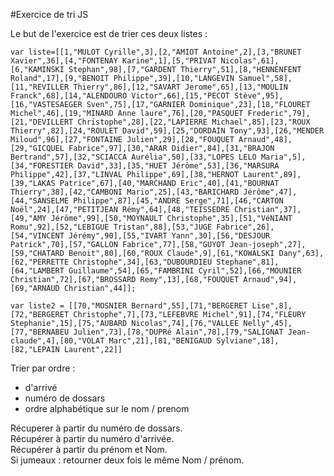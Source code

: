 #Exercice de tri JS

Le but de l'exercice est de trier ces deux listes : 

	var liste=[[1,"MULOT Cyrille",3],[2,"AMIOT Antoine",2],[3,"BRUNET Xavier",36],[4,"FONTENAY Karine",1],[5,"PRIVAT Nicolas",61],[6,"KAMINSKI Stephan",98],[7,"GARDENT Thierry",51],[8,"HENNENFENT Roland",17],[9,"BENOIT Philippe",39],[10,"LANGEVIN Samuel",58],[11,"REVILLER Thierry",86],[12,"SAVART Jerome",65],[13,"MOULIN Franck",68],[14,"ALENDOURO Victor",66],[15,"PECOT Stève",95],[16,"VASTESAEGER Sven",75],[17,"GARNIER Dominique",23],[18,"FLOURET Michel",46],[19,"MINARD Anne laure",76],[20,"PASQUET Frederic",79],[21,"DEVILLERT Christophe",28],[22,"LAPIERRE Michael",85],[23,"ROUX Thierry",82],[24,"ROULET David",59],[25,"DORDAIN Tony",93],[26,"MENDER Miloud",96],[27,"FONTAINE Julien",29],[28,"FOUQUET Arnaud",48],[29,"GICQUEL Fabrice",97],[30,"ARAR Didier",84],[31,"BRAJON Bertrand",57],[32,"SCIACCA Aurélia",50],[33,"LOPES LELO Maria",5],[34,"FORESTIER David",33],[35,"HUET Jérôme",53],[36,"MARSURA Philippe",42],[37,"LINVAL Philippe",69],[38,"HERNOT Laurent",89],[39,"LAKAS Patrice",67],[40,"MARCHAND Eric",40],[41,"BOURNAT Thierry",38],[42,"CAMBONI Mario",25],[43,"BARICHARD Jérôme",47],[44,"SANSELME Philippe",87],[45,"ANDRE Serge",71],[46,"CARTON Noël",24],[47,"PETITJEAN Rémy",64],[48,"TEISSEDRE Christian",37],[49,"AMY Jérôme",99],[50,"MOYNAULT Christophe",35],[51,"VéNIANT Romu",92],[52,"LEBIGUE Tristan",88],[53,"JUGE Fabrice",26],[54,"VINCENT Jérémy",90],[55,"IVART Yann",30],[56,"DESJOUR Patrick",70],[57,"GALLON Fabrice",77],[58,"GUYOT Jean-joseph",27],[59,"CHATARD Benoit",80],[60,"ROUX Claude",9],[61,"KOWALSKI Dany",63],[62,"PERRETTE Christophe",34],[63,"DUBOURDIEU Stephane",81],[64,"LAMBERT Guillaume",54],[65,"FAMBRINI Cyril",52],[66,"MOUNIER Christian",72],[67,"BROSSARD Remy",13],[68,"FOUQUET Arnaud",94],[69,"ARNAUD Christian",44]];

	var liste2 = [[70,"MOSNIER Bernard",55],[71,"BERGERET Lise",8],[72,"BERGERET Christophe",7],[73,"LEFEBVRE Michel",91],[74,"FLEURY Stephanie",15],[75,"AUBARD Nicolas",74],[76,"VALLEE Nelly",45],[77,"BERNABEU Julien",73],[78,"DUPRé Alain",78],[79,"SALIGNAT Jean-claude",4],[80,"VOLAT Marc",21],[81,"BENIGAUD Sylviane",18],[82,"LEPAIN Laurent",22]]


Trier par ordre :

- d'arrivé
- numéro de dossars
- ordre alphabétique sur le nom / prenom

Récuperer à partir du numéro de dossars.  
Récupérer à partir du numéro d'arrivée.  
Récupérer à partir du prénom et Nom.  
Si jumeaux : retourner deux fois le même Nom / prénom.  